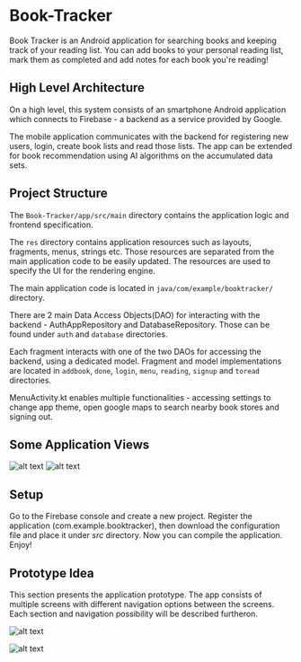 # Book-Tracker
Book Tracker is an Android application for searching books and keeping track of your reading list. You can add books to your personal reading list, mark them as completed and add notes for each book you're reading!

## High Level Architecture

On a high level, this system consists of an smartphone Android application which connects to Firebase - a backend as a service provided by Google.

The mobile application communicates with the backend for registering new users, login, create book lists and read those lists. The app can be extended for book recommendation using AI algorithms on the accumulated data sets.

## Project Structure
The ```Book-Tracker/app/src/main``` directory contains the application logic and frontend specification.

The ```res``` directory contains application resources such as layouts, fragments, menus, strings etc. Those resources are separated from the main application code to be easily updated. The resources are used to specify the UI for the rendering engine.

The main application code is located in ```java/com/example/booktracker/``` directory.

There are 2 main Data Access Objects(DAO) for interacting with the backend - AuthAppRepository and DatabaseRepository. Those can be found under ```auth``` and ```database``` directories.

Each fragment interacts with one of the two DAOs for accessing the backend, using a dedicated model. Fragment and model implementations are located in ```addbook```, ```done```, ```login```, ```menu```, ```reading```, ```signup``` and ```toread``` directories.
 
MenuActivity.kt enables multiple functionalities - accessing settings to change app theme, open google maps to search nearby book stores and signing out. 

## Some Application Views

![alt text](https://github.com/florinrm/Book-Tracker/blob/master/doc/login.jpeg?raw=true)
![alt text](https://github.com/florinrm/Book-Tracker/blob/master/doc/book_list.jpeg?raw=true)


## Setup
Go to the Firebase console and create a new project. Register the application (com.example.booktracker), then download the configuration file and place it under *src* directory. Now you can compile the application. Enjoy!

## Prototype Idea
This section presents the application prototype. The app consists of multiple screens with different navigation options between the screens. Each section and navigation possibility will be described furtheron.

![alt text](https://github.com/florinrm/Book-Tracker/blob/master/doc/app_screens_prototype.png?raw=true)

![alt text](https://github.com/florinrm/Book-Tracker/blob/master/doc/high_level_architecture.png?raw=true)


